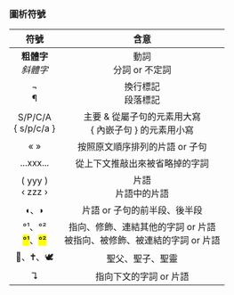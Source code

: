 
### 圖析符號

| 符號  | 含意 |
| :---: | :----: |
| <strong>粗體字</strong></br><em>斜體字</em> | 動詞</br>分詞 or 不定詞 |
| ¬</br>¶ | 換行標記</br>段落標記 |
| S/P/C/A</br>{ s/p/c/a } | 主要 & 從屬子句的元素用大寫</br>{ 內嵌子句 } 的元素用小寫|
| « » | 按照原文順序排列的片語 or 子句 |
| ...xxx... | 從上下文推敲出來被省略掉的字詞 |
| ( yyy )</br>‹ zzz › | 片語</br>片語中的片語 |
| ◖、◗ | 片語 or 子句的前半段、後半段|
| °¹、°²</br><mark>°¹</mark>、<mark>°²</mark>  | 指向、修飾、連結其他的字詞 or 片語</br>被指向、被修飾、被連結的字詞 or 片語 |
| 🕍︎、🕇、🕊️ | 聖父、聖子、聖靈 |
| ↴ |  指向下文的字詞 or 片語 |
